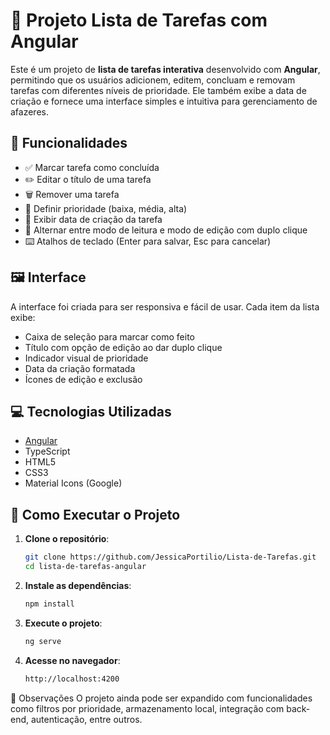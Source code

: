 # 📝 Projeto Lista de Tarefas com Angular

Este é um projeto de **lista de tarefas interativa** desenvolvido com **Angular**, permitindo que os usuários adicionem, editem, concluam e removam tarefas com diferentes níveis de prioridade. Ele também exibe a data de criação e fornece uma interface simples e intuitiva para gerenciamento de afazeres.

## 🚀 Funcionalidades

- ✅ Marcar tarefa como concluída
- ✏️ Editar o título de uma tarefa
- 🗑️ Remover uma tarefa
- 🔴 Definir prioridade (baixa, média, alta)
- 📅 Exibir data de criação da tarefa
- 👀 Alternar entre modo de leitura e modo de edição com duplo clique
- ⌨️ Atalhos de teclado (Enter para salvar, Esc para cancelar)

## 🖼️ Interface

A interface foi criada para ser responsiva e fácil de usar. Cada item da lista exibe:

- Caixa de seleção para marcar como feito
- Título com opção de edição ao dar duplo clique
- Indicador visual de prioridade
- Data da criação formatada
- Ícones de edição e exclusão

## 💻 Tecnologias Utilizadas

- [Angular](https://angular.io/)
- TypeScript
- HTML5
- CSS3
- Material Icons (Google)

## 🔧 Como Executar o Projeto

1. **Clone o repositório**:
   ```bash
   git clone https://github.com/JessicaPortilio/Lista-de-Tarefas.git
   cd lista-de-tarefas-angular
   ```

2. **Instale as dependências**:
   ```bash
   npm install
   ```
3. **Execute o projeto**:
   ```bash
   ng serve
   ```
4. **Acesse no navegador**:
   ```bash
   http://localhost:4200
   ```
📌 Observações
O projeto ainda pode ser expandido com funcionalidades como filtros por prioridade, armazenamento local, integração com back-end, autenticação, entre outros.
